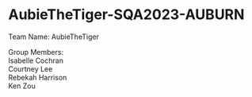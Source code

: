 # AubieTheTiger-SQA2023-AUBURN

Team Name: AubieTheTiger

Group Members:  
Isabelle Cochran <br />
Courtney Lee <br />
Rebekah Harrison <br />
Ken Zou
